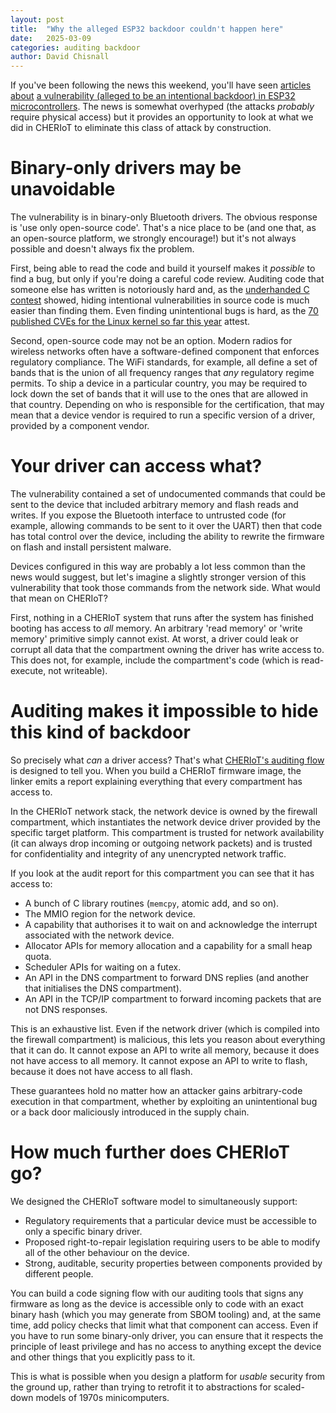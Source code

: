 ```yaml
---
layout: post
title:  "Why the alleged ESP32 backdoor couldn't happen here"
date:   2025-03-09
categories: auditing backdoor
author: David Chisnall
---
```


If you've been following the news this weekend, you'll have seen [articles about](https://www.bleepingcomputer.com/news/security/undocumented-backdoor-found-in-bluetooth-chip-used-by-a-billion-devices/) [a vulnerability (alleged to be an intentional backdoor) in ESP32 microcontrollers](https://nvd.nist.gov/vuln/detail/CVE-2025-27840).
The news is somewhat overhyped (the attacks *probably* require physical access) but it provides an opportunity to look at what we did in CHERIoT to eliminate this class of attack by construction.

# Binary-only drivers may be unavoidable

The vulnerability is in binary-only Bluetooth drivers.
The obvious response is 'use only open-source code'.
That's a nice place to be (and one that, as an open-source platform, we strongly encourage!) but it's not always possible and doesn't always fix the problem.

First, being able to read the code and build it yourself makes it *possible* to find a bug, but only if you're doing a careful code review.
Auditing code that someone else has written is notoriously hard and, as the [underhanded C contest](https://www.underhanded-c.org) showed, hiding intentional vulnerabilities in source code is much easier than finding them.
Even finding unintentional bugs is hard, as the [70 published CVEs for the Linux kernel so far this year](https://www.cvedetails.com/vulnerability-list/vendor_id-33/product_id-47/Linux-Linux-Kernel.html?page=1&year=2025&month=-1&order=1) attest.

Second, open-source code may not be an option.
Modern radios for wireless networks often have a software-defined component that enforces regulatory compliance.
The WiFi standards, for example, all define a set of bands that is the union of all frequency ranges that *any* regulatory regime permits.
To ship a device in a particular country, you may be required to lock down the set of bands that it will use to the ones that are allowed in that country.
Depending on who is responsible for the certification, that may mean that a device vendor is required to run a specific version of a driver, provided by a component vendor.

# Your driver can access what?

The vulnerability contained a set of undocumented commands that could be sent to the device that included arbitrary memory and flash reads and writes.
If you expose the Bluetooth interface to untrusted code (for example, allowing commands to be sent to it over the UART) then that code has total control over the device, including the ability to rewrite the firmware on flash and install persistent malware.

Devices configured in this way are probably a lot less common than the news would suggest, but let's imagine a slightly stronger version of this vulnerability that took those commands from the network side.
What would that mean on CHERIoT?

First, nothing in a CHERIoT system that runs after the system has finished booting has access to *all* memory.
An arbitrary 'read memory' or 'write memory' primitive simply cannot exist.
At worst, a driver could leak or corrupt all data that the compartment owning the driver has write access to.
This does not, for example, include the compartment's code (which is read-execute, not writeable).

# Auditing makes it impossible to hide this kind of backdoor

So precisely what *can* a driver access?
That's what [CHERIoT's auditing flow](https://cheriot.org/book/audit.html) is designed to tell you.
When you build a CHERIoT firmware image, the linker emits a report explaining everything that every compartment has access to.

In the CHERIoT network stack, the network device is owned by the firewall compartment, which instantiates the network device driver provided by the specific target platform.
This compartment is trusted for network availability (it can always drop incoming or outgoing network packets) and is trusted for confidentiality and integrity of any unencrypted network traffic.

If you look at the audit report for this compartment you can see that it has access to:

 - A bunch of C library routines (`memcpy`, atomic add, and so on).
 - The MMIO region for the network device.
 - A capability that authorises it to wait on and acknowledge the interrupt associated with the network device.
 - Allocator APIs for memory allocation and a capability for a small heap quota.
 - Scheduler APIs for waiting on a futex.
 - An API in the DNS compartment to forward DNS replies (and another that initialises the DNS compartment).
 - An API in the TCP/IP compartment to forward incoming packets that are not DNS responses.
 
This is an exhaustive list.
Even if the network driver (which is compiled into the firewall compartment) is malicious, this lets you reason about everything that it can do.
It cannot expose an API to write all memory, because it does not have access to all memory.
It cannot expose an API to write to flash, because it does not have access to all flash.

These guarantees hold no matter how an attacker gains arbitrary-code execution in that compartment, whether by exploiting an unintentional bug or a back door maliciously introduced in the supply chain.

# How much further does CHERIoT go?

We designed the CHERIoT software model to simultaneously support:

 - Regulatory requirements that a particular device must be accessible to only a specific binary driver.
 - Proposed right-to-repair legislation requiring users to be able to modify all of the other behaviour on the device.
 - Strong, auditable, security properties between components provided by different people.

You can build a code signing flow with our auditing tools that signs any firmware as long as the device is accessible only to code with an exact binary hash (which you may generate from SBOM tooling) and, at the same time, add policy checks that limit what that component can access.
Even if you have to run some binary-only driver, you can ensure that it respects the principle of least privilege and has no access to anything except the device and other things that you explicitly pass to it.

This is what is possible when you design a platform for *usable* security from the ground up, rather than trying to retrofit it to abstractions for scaled-down models of 1970s minicomputers.
